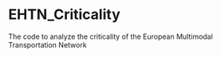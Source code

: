 # EHTN_Criticality
The code to analyze the criticality of the European Multimodal Transportation Network
